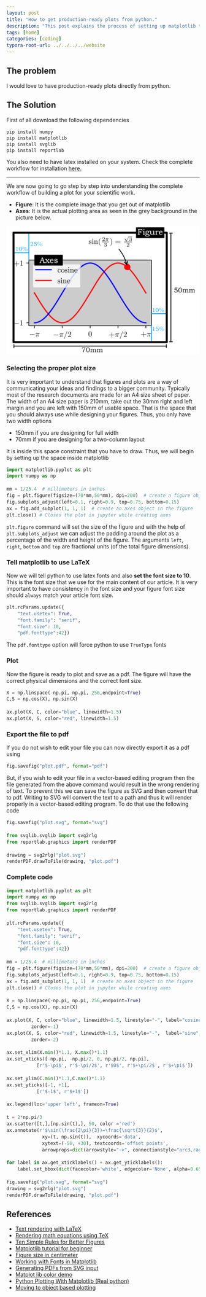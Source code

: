 ```yaml
---
layout: post
title: "How to get production-ready plots from python."
description: "This post explains the process of setting up matplotlib to export production-ready pdf plots with proper dimensions and LaTeX."
tags: [home]
categories: [coding]
typora-root-url: ../../../../website
---
```


## The problem

I would love to have production-ready plots directly from python. 

## The Solution

First of all download the following dependencies

```
pip install numpy
pip install matplotlib
pip install svglib
pip install reportlab
```

You also need to have latex installed on your system. Check the complete workflow for installation [here.](https://abhigupta.io/2021/05/14/clean-sublime-setup.html)

---

We are now going to go step by step into understanding the complete workflow of building a plot for your scientific work. 

- **Figure**: It is the complete image that you get out of matplotlib
- **Axes**: It is the actual plotting area as seen in the grey background in the picture below.

![matplotlib-plot-dimensions](/assets/images/matplotlib-plot-dimensions.png)

### Selecting the proper plot size

It is very important to understand that figures and plots are a way of communicating your ideas and findings to a bigger community. Typically most of the research documents are made for an A4 size sheet of paper. The width of an A4 size paper is 210mm, take out the 30mm right and left margin and you are left with 150mm of usable space. That is the space that you should always use while designing your figures. Thus, you only have two width options 

- 150mm if you are designing for full width
- 70mm if you are designing for a two-column layout

It is inside this space constraint that you have to draw. Thus, we will begin by setting up the space inside matplotlib

```python
import matplotlib.pyplot as plt
import numpy as np

mm = 1/25.4  # millimeters in inches
fig = plt.figure(figsize=(70*mm,50*mm), dpi=200)  # create a figure object
fig.subplots_adjust(left=0.1, right=0.9, top=0.75, bottom=0.15)
ax = fig.add_subplot(1, 1, 1)  # create an axes object in the figure
plt.close() # Closes the plot in jupyter while creating axes
```

`plt.figure` command will set the size of the figure and with the help of `plt.subplots_adjust` we can adjust the padding around the plot as a percentage of the width and height of the figure. The arguments `left`, `right`, `bottom` and `top` are fractional units (of the total figure dimensions). 

### Tell matplotlib to use LaTeX

Now we will tell python to use latex fonts and also **set the font size to 10**. This is the font size that we use for the main content of our article. It is very important to have consistency in the font size and your figure font size should `always` match your article font size.

```python
plt.rcParams.update({
    "text.usetex": True,
    "font.family": "serif",
    "font.size": 10,
    "pdf.fonttype":42})
```

The `pdf.fonttype` option will force python to use `TrueType` fonts

### Plot 

Now the figure is ready to plot and save as a pdf. The figure will have the correct physical dimensions and the correct font size. 

```python
X = np.linspace(-np.pi, np.pi, 256,endpoint=True)
C,S = np.cos(X), np.sin(X)

ax.plot(X, C, color="blue", linewidth=1.5)
ax.plot(X, S, color="red", linewidth=1.5)
```

### Export the file to pdf

If you do not wish to edit your file you can now directly export it as a pdf using

```python
fig.savefig("plot.pdf", format="pdf")
```

But, if you wish to edit your file in a vector-based editing program then the file generated from the above command would result in the wrong rendering of text. To prevent this we can save the figure as SVG and then convert that to pdf. Writing to SVG will convert the text to a path and thus it will render properly in a vector-based editing program. To do that use the following code

```python
fig.savefig("plot.svg", format="svg")

from svglib.svglib import svg2rlg
from reportlab.graphics import renderPDF

drawing = svg2rlg("plot.svg")
renderPDF.drawToFile(drawing, "plot.pdf")
```

### Complete code

```python
import matplotlib.pyplot as plt
import numpy as np
from svglib.svglib import svg2rlg
from reportlab.graphics import renderPDF

plt.rcParams.update({
    "text.usetex": True,
    "font.family": "serif",
    "font.size": 10,
    "pdf.fonttype":42})

mm = 1/25.4  # millimeters in inches
fig = plt.figure(figsize=(70*mm,50*mm), dpi=200)  # create a figure object
fig.subplots_adjust(left=0.1, right=0.9, top=0.75, bottom=0.15)
ax = fig.add_subplot(1, 1, 1)  # create an axes object in the figure
plt.close() # Closes the plot in jupyter while creating axes

X = np.linspace(-np.pi, np.pi, 256,endpoint=True)
C,S = np.cos(X), np.sin(X)

ax.plot(X, C, color="blue", linewidth=1.5, linestyle="-", label="cosine",
         zorder=-1)
ax.plot(X, S, color="red", linewidth=1.5, linestyle="-",  label="sine",
         zorder=-2)

ax.set_xlim(X.min()*1.1, X.max()*1.1)
ax.set_xticks([-np.pi, -np.pi/2, 0, np.pi/2, np.pi],
           [r'$-\pi$', r'$-\pi/2$', r'$0$', r'$+\pi/2$', r'$+\pi$'])

ax.set_ylim(C.min()*1.1,C.max()*1.1)
ax.set_yticks([-1, +1],
           [r'$-1$', r'$+1$'])

ax.legend(loc='upper left', frameon=True)

t = 2*np.pi/3
ax.scatter([t,],[np.sin(t),], 50, color ='red')
ax.annotate(r'$\sin(\frac{2\pi}{3})=\frac{\sqrt{3}}{2}$',
             xy=(t, np.sin(t)),  xycoords='data',
             xytext=(-50, +30), textcoords='offset points',
             arrowprops=dict(arrowstyle="->", connectionstyle="arc3,rad=-.2"))

for label in ax.get_xticklabels() + ax.get_yticklabels():
    label.set_bbox(dict(facecolor='white', edgecolor='None', alpha=0.65 ))

fig.savefig("plot.svg", format="svg")
drawing = svg2rlg("plot.svg")
renderPDF.drawToFile(drawing, "plot.pdf")

```

## References

- [Text rendering with LaTeX](https://matplotlib.org/stable/tutorials/text/usetex.html#text-rendering-with-latex)
- [Rendering math equations using TeX](https://matplotlib.org/stable/gallery/text_labels_and_annotations/tex_demo.html#rendering-math-equations-using-tex)
- [Ten Simple Rules for Better Figures](https://journals.plos.org/ploscompbiol/article?id=10.1371/journal.pcbi.1003833)
- [Matplotlib tutorial for beginner](https://github.com/rougier/matplotlib-tutorial)
- [Figure size in centimeter](https://matplotlib.org/stable/gallery/subplots_axes_and_figures/figure_size_units.html#figure-size-in-centimeter)
- [Working with Fonts in Matplotlib](https://jdhao.github.io/2018/01/18/mpl-plotting-notes-201801/)
- [Generating PDFs from SVG input](https://stackoverflow.com/questions/5835795/generating-pdfs-from-svg-input)
- [Matplot lib color demo](https://matplotlib.org/stable/gallery/color/color_demo.html#sphx-glr-gallery-color-color-demo-py)
- [Python Plotting With Matplotlib (Real python)](https://realpython.com/python-matplotlib-guide/)
- [Moving to object based plotting](https://python4astronomers.github.io/plotting/advanced.html)

